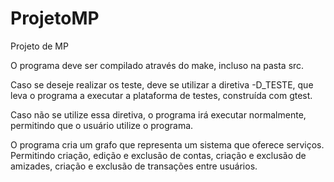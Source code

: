 # ProjetoMP
Projeto de MP

O programa deve ser compilado através do make, incluso na pasta src.

Caso se deseje realizar os teste, deve se utilizar a diretiva -D_TESTE, que leva o programa a executar a plataforma de testes, construída com gtest.

Caso não se utilize essa diretiva, o programa irá executar normalmente, permitindo que o usuário utilize o programa.

O programa cria um grafo que representa um sistema que oferece serviços. Permitindo criação, edição e exclusão de contas, criação e exclusão de amizades, criação e exclusão de transações entre usuários.
